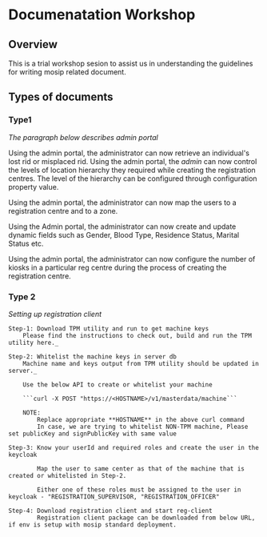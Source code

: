 # Documenatation Workshop 

## Overview
This is a trial workshop sesion to assist us in understanding the guidelines for writing mosip related document.

## Types of documents

### Type1

_The paragraph below describes admin portal_

Using the admin portal, the administrator can now retrieve an individual's lost rid or misplaced rid. Using the admin portal, the *admin* can now control the levels of location hierarchy they required while creating the registration centres. The level of the hierarchy can be configured through configuration property value.  

Using the admin portal, the administrator can now map the users to a registration centre and to a zone.  
  
Using the Admin portal, the administrator can now create and update dynamic fields such as Gender, Blood Type, Residence Status, Marital Status etc.  
  
Using the admin portal, the administrator can now configure the number of kiosks in a particular reg centre during the process of creating the registration centre.  

### Type 2 

_Setting up registration client_

    Step-1: Download TPM utility and run to get machine keys
        Please find the instructions to check out, build and run the TPM utility here._

    Step-2: Whitelist the machine keys in server db
        Machine name and keys output from TPM utility should be updated in server._

        Use the below API to create or whitelist your machine  

        ```curl -X POST "https://<HOSTNAME>/v1/masterdata/machine```

        NOTE:   
            Replace appropriate **HOSTNAME** in the above curl command  
            In case, we are trying to whitelist NON-TPM machine, Please set publicKey and signPublicKey with same value 

    Step-3: Know your userId and required roles and create the user in the keycloak  

            Map the user to same center as that of the machine that is created or whitelisted in Step-2.

            Either one of these roles must be assigned to the user in keycloak - "REGISTRATION_SUPERVISOR, "REGISTRATION_OFFICER"
  
    Step-4: Download registration client and start reg-client
            Registration client package can be downloaded from below URL, if env is setup with mosip standard deployment.
  
